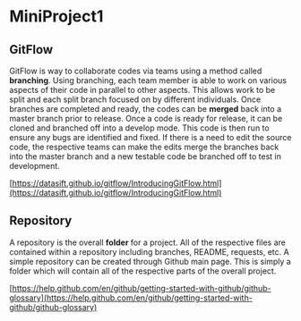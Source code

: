 # MiniProject1

## GitFlow

GitFlow is way to collaborate codes via teams using a method called **branching**. Using branching, each team member is able to work on various aspects of their code in parallel to other aspects. This allows work to be split and each split branch focused on by different individuals. Once branches are completed and ready, the codes can be **merged** back into a master branch prior to release. Once a code is ready for release, it can be cloned and branched off into a develop mode. This code is then run to ensure any bugs are identified and fixed. If there is a need to edit the source code, the respective teams can make the edits merge the branches back into the master branch and a new testable code be branched off to test in development.

[https://datasift.github.io/gitflow/IntroducingGitFlow.html](https://datasift.github.io/gitflow/IntroducingGitFlow.html)

## Repository

A repository is the overall **folder** for a project. All of the respective files are contained within a repository including branches, README, requests, etc. A simple repository can be created through Github main page. This is simply a folder which will contain all of the respective parts of the overall project.

[https://help.github.com/en/github/getting-started-with-github/github-glossary](https://help.github.com/en/github/getting-started-with-github/github-glossary)